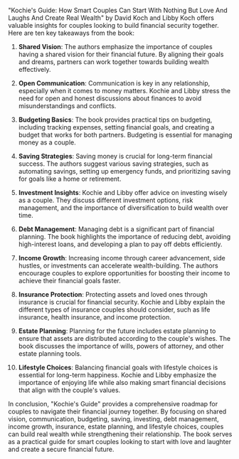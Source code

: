"Kochie's Guide: How Smart Couples Can Start With Nothing But Love And Laughs And Create Real Wealth" by David Koch and Libby Koch offers valuable insights for couples looking to build financial security together. Here are ten key takeaways from the book:

1. **Shared Vision**: The authors emphasize the importance of couples having a shared vision for their financial future. By aligning their goals and dreams, partners can work together towards building wealth effectively.

2. **Open Communication**: Communication is key in any relationship, especially when it comes to money matters. Kochie and Libby stress the need for open and honest discussions about finances to avoid misunderstandings and conflicts.

3. **Budgeting Basics**: The book provides practical tips on budgeting, including tracking expenses, setting financial goals, and creating a budget that works for both partners. Budgeting is essential for managing money as a couple.

4. **Saving Strategies**: Saving money is crucial for long-term financial success. The authors suggest various saving strategies, such as automating savings, setting up emergency funds, and prioritizing saving for goals like a home or retirement.

5. **Investment Insights**: Kochie and Libby offer advice on investing wisely as a couple. They discuss different investment options, risk management, and the importance of diversification to build wealth over time.

6. **Debt Management**: Managing debt is a significant part of financial planning. The book highlights the importance of reducing debt, avoiding high-interest loans, and developing a plan to pay off debts efficiently.

7. **Income Growth**: Increasing income through career advancement, side hustles, or investments can accelerate wealth-building. The authors encourage couples to explore opportunities for boosting their income to achieve their financial goals faster.

8. **Insurance Protection**: Protecting assets and loved ones through insurance is crucial for financial security. Kochie and Libby explain the different types of insurance couples should consider, such as life insurance, health insurance, and income protection.

9. **Estate Planning**: Planning for the future includes estate planning to ensure that assets are distributed according to the couple's wishes. The book discusses the importance of wills, powers of attorney, and other estate planning tools.

10. **Lifestyle Choices**: Balancing financial goals with lifestyle choices is essential for long-term happiness. Kochie and Libby emphasize the importance of enjoying life while also making smart financial decisions that align with the couple's values.

In conclusion, "Kochie's Guide" provides a comprehensive roadmap for couples to navigate their financial journey together. By focusing on shared vision, communication, budgeting, saving, investing, debt management, income growth, insurance, estate planning, and lifestyle choices, couples can build real wealth while strengthening their relationship. The book serves as a practical guide for smart couples looking to start with love and laughter and create a secure financial future.